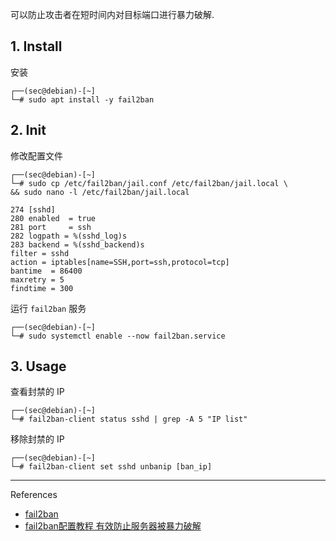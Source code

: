 可以防止攻击者在短时间内对目标端口进行暴力破解.

## 1. Install

安装

```
┌──(sec@debian)-[~]
└─# sudo apt install -y fail2ban
```

## 2. Init

修改配置文件

```
┌──(sec@debian)-[~]
└─# sudo cp /etc/fail2ban/jail.conf /etc/fail2ban/jail.local \
&& sudo nano -l /etc/fail2ban/jail.local
```

```
274 [sshd]
280 enabled  = true
281 port     = ssh
282 logpath = %(sshd_log)s
283 backend = %(sshd_backend)s
filter = sshd
action = iptables[name=SSH,port=ssh,protocol=tcp] 
bantime  = 86400
maxretry = 5
findtime = 300
```

运行 `fail2ban` 服务

```
┌──(sec@debian)-[~]
└─# sudo systemctl enable --now fail2ban.service
```

## 3. Usage

查看封禁的 IP

```
┌──(sec@debian)-[~]
└─# fail2ban-client status sshd | grep -A 5 "IP list"
```

移除封禁的 IP

```
┌──(sec@debian)-[~]
└─# fail2ban-client set sshd unbanip [ban_ip]
```

---

References

- [fail2ban](https://github.com/fail2ban/fail2ban)
- [fail2ban配置教程 有效防止服务器被暴力破解](https://www.wanpeng.life/1672.html)
